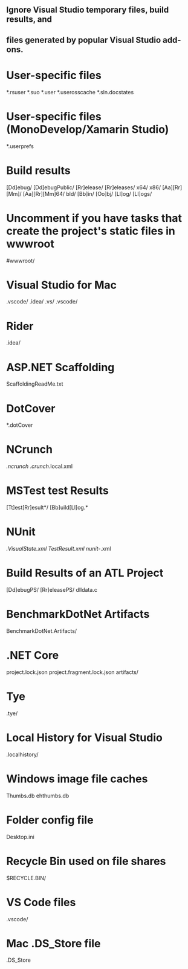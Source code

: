 ## Ignore Visual Studio temporary files, build results, and
## files generated by popular Visual Studio add-ons.

# User-specific files
*.rsuser
*.suo
*.user
*.userosscache
*.sln.docstates

# User-specific files (MonoDevelop/Xamarin Studio)
*.userprefs

# Build results
[Dd]ebug/
[Dd]ebugPublic/
[Rr]elease/
[Rr]eleases/
x64/
x86/
[Aa][Rr][Mm]/
[Aa][Rr][Mm]64/
bld/
[Bb]in/
[Oo]bj/
[Ll]og/
[Ll]ogs/

# Uncomment if you have tasks that create the project's static files in wwwroot
#wwwroot/

# Visual Studio for Mac
.vscode/
.idea/
.vs/
.vscode/

# Rider
.idea/

# ASP.NET Scaffolding
ScaffoldingReadMe.txt

# DotCover
*.dotCover

# NCrunch
*.ncrunch*
.*crunch*.local.xml

# MSTest test Results
[Tt]est[Rr]esult*/
[Bb]uild[Ll]og.*

# NUnit
*.VisualState.xml
TestResult.xml
nunit-*.xml

# Build Results of an ATL Project
[Dd]ebugPS/
[Rr]eleasePS/
dlldata.c

# BenchmarkDotNet Artifacts
BenchmarkDotNet.Artifacts/

# .NET Core
project.lock.json
project.fragment.lock.json
artifacts/

# Tye
.tye/

# Local History for Visual Studio
.localhistory/

# Windows image file caches
Thumbs.db
ehthumbs.db

# Folder config file
Desktop.ini

# Recycle Bin used on file shares
$RECYCLE.BIN/

# VS Code files
.vscode/

# Mac .DS_Store file
.DS_Store
